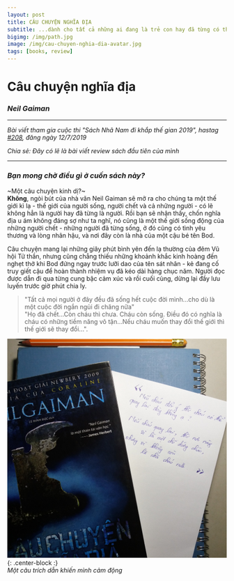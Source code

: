 ```yaml
---
layout: post
title: CÂU CHUYỆN NGHĨA ĐỊA
subtitle: ...dành cho tất cả những ai đang là trẻ con hay đã từng có thời là trẻ con.
bigimg: /img/path.jpg
image: /img/cau-chuyen-nghia-dia-avatar.jpg
tags: [books, review]
---
```

# Câu chuyện nghĩa địa   
### _Neil Gaiman_ 

***

_Bài viết tham gia cuộc thi "Sách Nhã Nam đi khắp thế gian 2019", hastag [#208](https://www.facebook.com/nhanampublishing/photos/a.10157337393554085/10157365491564085/?type=3),
đăng ngày 12/7/2019_

_Chia sẻ: Đây có lẽ là bài viết review sách đầu tiên của mình_

***

### _Bạn mong chờ điều gì ở cuốn sách này?_   
~Một câu chuyện kinh dị?~   
**Không**, ngòi bút của nhà văn Neil Gaiman sẽ mở ra cho chúng ta một thế giới kì lạ - thế giới của người sống,
người chết và cả những người - có lẽ không hẳn là người hay đã từng là người.
Rồi bạn sẽ nhận thấy, chốn nghĩa địa u ám không đáng sợ như ta nghĩ, 
nó cũng là một thế giới sống động của những người chết - những người đã từng sống,
ở đó cũng có tình yêu thương và lòng nhân hậu, và nơi đây còn là nhà của một cậu bé tên Bod. 

Câu chuyện mang lại những giây phút bình yên đến lạ thường của đêm Vũ hội Tử thần, 
nhưng cũng chẳng thiếu những khoảnh khắc kinh hoàng đến nghẹt thở
khi Bod đứng ngay trước lưỡi dao của tên sát nhân - kẻ đang cố truy giết cậu để hoàn thành nhiệm vụ
đã kéo dài hàng chục năm. Người đọc được dẫn đi qua từng cung bậc cảm xúc và rồi cuối cùng, 
dừng lại đầy lưu luyến trước giờ phút chia ly.

>"Tất cả mọi người ở đây đều đã sống hết cuộc đời mình...cho dù là một cuộc đời ngắn ngủi đi chăng nữa"    
>"Họ đã chết...Còn cháu thì chưa. Cháu còn sống.
>Điều đó có nghĩa là cháu có những tiềm năng vô tận...Nếu cháu muốn thay đổi thế giới thì thế giới sẽ thay đổi...".

![Cuốn sách và 1 câu trích dẫn](/img/cau-chuyen-nghia-dia.jpg "Câu trích dẫn yêu thích của mình"){: .center-block :}   
_Một câu trích dẫn khiến mình cảm động_

